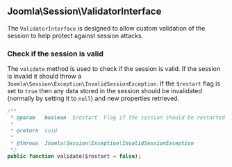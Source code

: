 ## Joomla\Session\ValidatorInterface

The `ValidatorInterface` is designed to allow custom validation of the session to help protect against session attacks.

### Check if the session is valid

The `validate` method is used to check if the session is valid. If the session is invalid it should throw a
`Joomla\Session\Exception\InvalidSessionException`. If the `$restart` flag is set to `true` then any data
stored in the session should be invalidated (normally by setting it to `null`) and new properties retrieved.

```php
/**
 * @param   boolean  $restart  Flag if the session should be restarted
 *
 * @return  void
 *
 * @throws  Joomla\Session\Exception\InvalidSessionException
 */
public function validate($restart = false);
```

